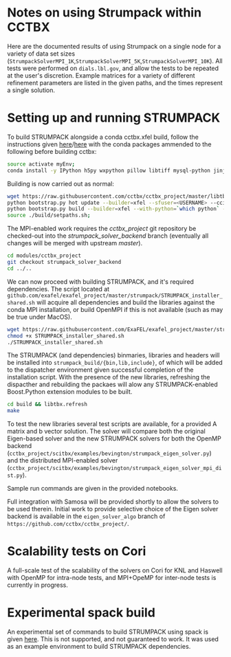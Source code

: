 # Notes on using Strumpack within CCTBX
Here are the documented results of using Strumpack on a single node for a variety of data set sizes (`StrumpackSolverMPI_1K`,`StrumpackSolverMPI_5K`,`StrumpackSolverMPI_10K`). All tests were performed on `dials.lbl.gov`, and allow the tests to be repeated at the user's discretion. Example matrices for a variety of different refinement parameters are listed in the given paths, and the times represent a single solution.

# Setting up and running STRUMPACK
To build STRUMPACK alongside a conda cctbx.xfel build, follow the instructions given [here](https://exafel.github.io/docs/psana-cctbx-install)/[here](https://github.com/ExaFEL/exafel_project/tree/master/nks) with the conda packages ammended to the following before building cctbx:

```bash
source activate myEnv;
conda install -y IPython h5py wxpython pillow libtiff mysql-python jinja2 matplotlib scipy mpi4py;
```

Building is now carried out as normal:
```bash
wget https://raw.githubusercontent.com/cctbx/cctbx_project/master/libtbx/auto_build/bootstrap.py;
python bootstrap.py hot update --builder=xfel --sfuser=<USERNAME> --cciuser=<USERNAME>;
python bootstrap.py build --builder=xfel --with-python=`which python` --nproc=<NUM_CORES>;
source ./build/setpaths.sh;
```

The MPI-enabled work requires the *cctbx_project* git repository be checked-out into the *strumpack_solver_backend* branch (eventually all changes will be merged with upstream *master*).
```bash 
cd modules/cctbx_project
git checkout strumpack_solver_backend
cd ../..
```

We can now proceed with building STRUMPACK, and it's required dependencies. The script located at `github.com/exafel/exafel_project/master/strumpack/STRUMPACK_installer_shared.sh` will acquire all dependencies and build the libraries against the conda MPI installation, or build OpenMPI if this is not available (such as may be true under MacOS).

```bash
wget https://raw.githubusercontent.com/ExaFEL/exafel_project/master/strumpack/STRUMPACK_installer_shared.sh
chmod +x STRUMPACK_installer_shared.sh
./STRUMPACK_installer_shared.sh
```

The STRUMPACK (and dependencies) binmaries, libraries and headers will be installed into `strumpack_build/{bin,lib,include}`, of which will be added to the dispatcher environment given successful completion of the installation script. With the presence of the new libraries, refreshing the dispacther and rebuilding the packaes will alow any STRUMPACK-enabled Boost.Python extension modules to be built.

```bash
cd build && libtbx.refresh
make
```
To test the new libraries several test scripts are available, for a provided A matrix and b vector solution. The solver will compare both the original Eigen-based solver and the new STRUMPACK solvers for both the OpenMP backend (`cctbx_project/scitbx/examples/bevington/strumpack_eigen_solver.py`) and the distributed MPI-enabled solver (`cctbx_project/scitbx/examples/bevington/strumpack_eigen_solver_mpi_dist.py`).

Sample run commands are given in the provided notebooks.

Full integration with Samosa will be provided shortly to allow the solvers to be used therein. Initial work to provide selective choice of the Eigen solver backend is available in the `eigen_solver_algo` branch of `https://github.com/cctbx/cctbx_project/`.

# Scalability tests on Cori

A full-scale test of the scalability of the solvers on Cori for KNL and Haswell with OpenMP for intra-node tests, and MPI+OpeMP for inter-node tests is currently in progress.

# Experimental spack build
An experimental set of commands to build STRUMPACK using spack is given [here](https://github.com/ExaFEL/exafel_project/tree/master/95-strumpack_cctbx/spack_installation). This is not supported, and not guaranteed to work. It was used as an example environment to build STRUMPACK dependencies.

